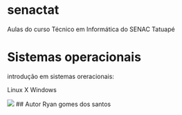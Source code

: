 # senactat
Aulas do curso Técnico em Informática do SENAC Tatuapé

# Sistemas operacionais
introdução em sistemas oreracionais:

Linux X Windows

<img src="https://miro.medium.com/v2/resize:fit:1400/0*BZvjTftSqXfcD73q">
## Autor
Ryan gomes dos santos


